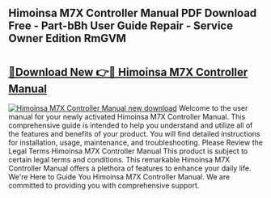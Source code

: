 ## Himoinsa M7X Controller Manual PDF Download Free - Part-bBh User Guide Repair - Service Owner Edition RmGVM

# <h2><a href="http://cf21911.oget.top/?id=Himoinsa+M7X+Controller+Manual">🔗Download New 👉🔴 Himoinsa M7X Controller Manual</a></h2>

[![Himoinsa M7X Controller Manual new download](https://i.imgur.com/5g1atiW.png)](http://cf21911.oget.top/?id=Himoinsa+M7X+Controller+Manual)
Welcome to the user manual for your newly activated Himoinsa M7X Controller Manual. This comprehensive guide is intended to help you understand and utilize all of the features and benefits of your product. You will find detailed instructions for installation, usage, maintenance, and troubleshooting. Please Review the Legal Terms Himoinsa M7X Controller Manual This product is subject to certain legal terms and conditions. This remarkable Himoinsa M7X Controller Manual offers a plethora of features to enhance your daily life. We're Here to Guide You Himoinsa M7X Controller Manual. We are committed to providing you with comprehensive support.

